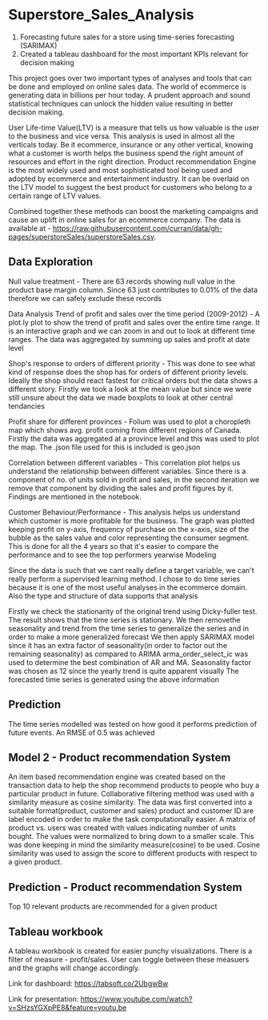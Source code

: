 # Superstore_Sales_Analysis

1. Forecasting future sales for a store using time-series forecasting (SARIMAX)
2. Created a tableau dashboard for the most important KPIs relevant for decision making

This project goes over two important types of analyses and tools that can be done and employed on online sales data. The world of ecommerce is generating data in billions per hour today. A prudent approach and sound statistical techniques can unlock the hidden value resulting in better decision making.

User Life-time Value(LTV) is a measure that tells us how valuable is the user to the business and vice versa. This analysis is used in almost all the verticals today. Be it ecommerce, insurance or any other vertical, knowing what a customer is worth helps the business spend the right amount of resources and effort in the right direction.
Product recommendation Engine is the most widely used and most sophisticated tool being used and adopted by ecommerce and entertainment industry. It can be overlaid on the LTV model to suggest the best product for customers who belong to a certain range of LTV values.

Combined together these methods can boost the marketing campaigns and cause an uplift in online sales for an ecommerce company. The data is available at - https://raw.githubusercontent.com/curran/data/gh-pages/superstoreSales/superstoreSales.csv.



## Data Exploration
Null value treatment - There are 63 records showing null value in the product base margin column. Since 63 just contributes to 0.01% of the data therefore we can safely exclude these records

Data Analysis Trend of profit and sales over the time period (2009-2012) - A plot.ly plot to show the trend of profit and sales over the entire time range. It is an interactive graph and we can zoom in and out to look at different time ranges. The data was aggregated by summing up sales and profit at date level

Shop's response to orders of different priority - This was done to see what kind of response does the shop has for orders of different priority levels. Ideally the shop should react fastest
for critical orders but the data shows a different story. 
Firstly we took a look at the mean value but since we were still unsure about the data we made boxplots to look at other central tendancies

Profit share for different provinces - Folium was used to plot a choropleth map which shows avg. profit coming from different regions of Canada.
Firstly the data was aggregated at a province level and this was used to plot the map.
The .json file used for this is included is geo.json

Correlation between different variables - This correlation plot helps us understand the relationship between different variables. Since there is a component of no. of units sold
in profit and sales, in the second iteration we remove that component by dividing the sales and profit figures by it.
Findings are mentioned in the notebook.

Customer Behaviour/Performance - This analysis helps us understand which customer is more profitable for the business. The graph was plotted keeping profit on y-axis, frequency of purchase
on the x-axis, size of the bubble as the sales value and color representing the consumer segment.
This is done for all the 4 years so that it's easier to compare the performance and to see the top performers yearwise
Modeling

Since the data is such that we cant really define a target variable, we can't really perform a supervised learning method. I chose to do time series because it is one of the most useful analyses in the ecommerce domain. Also the type and structure of data supports that analysis

Firstly we check the stationarity of the original trend using Dicky-fuller test. The result shows that the time series is stationary. We then removethe seasonality and trend from the time series to generalize the series and in order to make a more generalized forecast We then apply SARIMAX model since it has an extra factor of seasonality(in order to factor out the remaining seasonality) as compared to ARIMA arma_order_select_ic was used to determine the best combination of AR and MA. Seasonality factor was chosen as 12 since the yearly trend is quite apparent visually The forecasted time series is generated using the above information

## Prediction

The time series modelled was tested on how good it performs prediction of future events. An RMSE of 0.5 was achieved

## Model 2 - Product recommendation System

An item based recommendation engine was created based on the transaction data to help the shop recommend products to people who buy a particular product in future. Collaborative filtering method was used with a similarity measure as cosine similarity. The data was first converted into a suitable format(product, customer and sales) product and customer ID are label encoded in order to make the task computationally easier. A matrix of product vs. users was created with values indicating number of units bought. The values were normalized to bring down to a smaller scale. This was done keeping in mind the similarity measure(cosine) to be used. Cosine similarity was used to assign the score to different products with respect to a given product.

## Prediction - Product recommendation System

Top 10 relevant products are recommended for a given product

## Tableau workbook

A tableau workbook is created for easier punchy visualizations. There is a filter of measure - profit/sales. User can toggle between these measuers and the graphs will change accordingly.

Link for dashboard: https://tabsoft.co/2UbgwBw

Link for presentation: https://www.youtube.com/watch?v=SHzsYGXpPE8&feature=youtu.be
